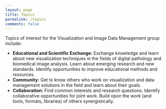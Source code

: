 ```yaml
---
layout: page
title: Topics
permalink: /topics
comments: false
---
```


Topics of interest for the Visualization and Image Data Management group include:
- **Educational and Scientific Exchange:** Exchange knowledge and learn about new visualization techniques in the fields of digital pathology and biomedical image analysis. Learn about emerging research and new standards. Identify opportunities to improve educational methods and resources.
- **Community:** Get to know others who work on visualization and data management solutions in the field and learn about their goals.
- **Collaboration:** Find common interests and research questions. Identify collaborative opportunities for joint work. Build opon the work (and tools, formats, libraries) of others synergistically.
